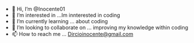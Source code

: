 - 👋 Hi, I’m @Inocente01
- 👀 I’m interested in ...Im innterested in coding 
- 🌱 I’m currently learning ... about coding 
- 💞️ I’m looking to collaborate on ... improving my knowledge within coding
- 📫 How to reach me ... Dircioinocente@gmail.com

<!---
Inocente01/Inocente01 is a ✨ special ✨ repository because its `README.md` (this file) appears on your GitHub profile.
You can click the Preview link to take a look at your changes.
--->
